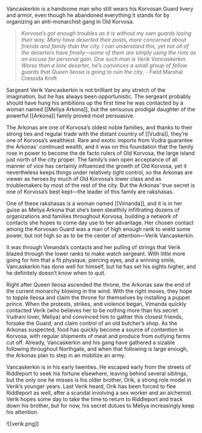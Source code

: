 Vancaskerkin is a handsome man who still wears his Korvosan Guard livery and armor, even though he abandoned everything it stands for by organizing an anti-monarchist gang in Old Korvosa.

> *Korvosa’s got enough troubles as it is without my own guards losing their way. Many have deserted their posts, more concerned about friends and family than the city. I can understand this, yet not all of the deserters have fmaily—some of them are simply using the riots as an excuse for personal gain. One such man is Verik Vancaskerkin. Worse than a lone deserter, he’s convinces a small group of fellow guards that Queen Ileosa is going to ruin the city.* - Field Marshal Cressida Kroft

Sargeant Verik Vancaskerkin is not brilliant by any stretch of the imagination, but he has always been opportunistic. The sergeant probably should have hung his ambitions up the first time he was contacted by a woman named [[Meliya Arkona]], but the sensuous prodigal daughter of the powerful [[Arkona]] family proved most persuasive.

The Arkonas are one of Korvosa’s oldest noble families, and thanks to their strong ties and regular trade with the distant country of [[Vudra]], they’re one of Korvosa’s wealthiest. Rare and exotic imports from Vudra guarantee the Arkonas’ continued wealth, and it was on this foundation that the family rose in power to become the de facto rulers of Old Korvosa, the large island just north of the city proper. The family’s own open acceptance of all manner of vice has certainly influenced the growth of Old Korvosa, yet it nevertheless keeps things under relatively tight control, so the Arkonas are viewer as heroes by much of Old Korvosa’s lower class and as troublemakers by most of the rest of the city. But the Arkonas’ true secret is one of Korvosa’s best kept—the leader of this family are rakshasas.

One of these rakshasas is a woman named [[Vimanda]], and it is in her guise as Meliya Arkona that she’s been stealthily infiltrating dozens of organizations and families throughout Korvosa, building a network of contacts she hopes to come day use to her advantage. Her chosen contact among the Korvosan Guard was a man of high enough rank to wield some power, but not high so as to be the center of attention—Verik Vancaskerkin.

It was through Vimanda’s contacts and her pulling of strings that Verik blazed through the lower ranks to make watch sergeant. With little more going for him that a fit physique, piercing eyes, and a winning smile, Vancaskerkin has done well for himself, but he has set his sights higher, and he definitely doesn’t know when to quit.

Right after Queen Ileosa ascended the throne, the Arkonas saw the end of the current monarchy blowing in the wind. With the right moves, they hope to topple Ileosa and claim the throne for themselves by installing a puppet prince. When the protests, strikes, and violence began, Vimanda quickly contacted Verik (who believes her to be nothing more than his secret Vudrani lover, Meliya) and convinced him to gather this closest friends, forsake the Guard, and claim control of an old butcher’s shop. As the Arkonas suspected, food has quickly become a source of contention in Korvosa, with regular shipments of meat and produce from outlying farms cut off. Already, Vancaskerkin and his gang have gathered a sizable following throughout Northgate, and when that following is large enough, the Arkonas plan to step in an mobilize an army.

Vancaskerkin is in his early twenties. He escaped early from the streets of Riddleport to seek his fortune elsewhere, leaving behind several siblings, but the only one he misses is his older brother, Orik, a strong role model in Verik’s younger years. Last Verik heard, Orik has been forced to flee Riddleport as well, after a scandal involving a sex worker and an alchemist. Verik hopes some day to take the time to return to Riddleport and track down his brother, but for now, his secret dutues to Meliya increasingly keep his attention.

![[verik.png]]